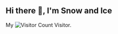 ## Hi there 👋, I'm Snow and Ice

My ![Visitor Count](https://profile-counter.glitch.me/SnowAndIceCode/count.svg) Visitor.

<!--
**SnowAndIceCode/SnowAndIceCode** is a ✨ _special_ ✨ repository because its `README.md` (this file) appears on your GitHub profile.

## about me:

- 🌱 I'm a graduate student, studying in Zhongyuan University of Technology (ZUT).
-->
